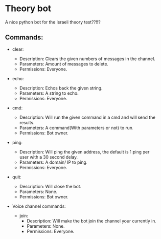 # Theory bot
A nice python bot for the Israeli theory test??!!?


## Commands:
- clear:
  - Description: Clears the given numbers of messages in the channel.
  - Parameters: Amount of messages to delete.
  - Permissions: Everyone.

- echo:
  - Description: Echos back the given string.
  - Parameters: A string to echo.
  - Permissions: Everyone.

- cmd:
  - Description: Will run the given command in a cmd and will send the results.
  - Parameters: A command(With parameters or not) to run.
  - Permissions: Bot owner.

- ping:
  - Description: Will ping the given address, the default is 1 ping per user with a 30 second delay.
  - Parameters: A domain/ IP to ping.
  - Permissions: Everyone.

- quit:
  - Description: Will close the bot.
  - Parameters: None.
  - Permissions: Bot owner.

- Voice channel commands:
  - join:
    - Description: Will make the bot join the channel your currently in.
    - Parameters: None.
    - Permissions: Everyone.